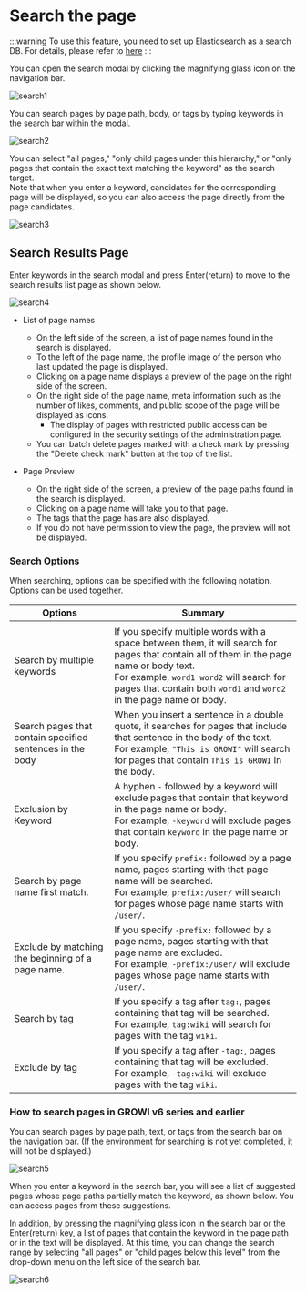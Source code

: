 # Search the page

<ContextualBlock context="docs-growi-org">

:::warning
To use this feature, you need to set up Elasticsearch as a search DB. For details, please refer to [here](/en/admin-guide/management-cookbook/setup-search-system.html)
:::

</ContextualBlock>

You can open the search modal by clicking the magnifying glass icon on the navigation bar.

<img :src="$withBase('/assets/images/en/search1.png')" alt="search1">

You can search pages by page path, body, or tags by typing keywords in the search bar within the modal.

<img :src="$withBase('/assets/images/en/search2.png')" alt="search2">

You can select "all pages," "only child pages under this hierarchy," or "only pages that contain the exact text matching the keyword" as the search target.  
Note that when you enter a keyword, candidates for the corresponding page will be displayed, so you can also access the page directly from the page candidates.

<img :src="$withBase('/assets/images/en/search3.png')" alt="search3">

## Search Results Page

Enter keywords in the search modal and press Enter(return) to move to the search results list page as shown below.

<img :src="$withBase('/assets/images/en/search4.png')" alt="search4">

- List of page names
  - On the left side of the screen, a list of page names found in the search is displayed.
  - To the left of the page name, the profile image of the person who last updated the page is displayed.
  - Clicking on a page name displays a preview of the page on the right side of the screen.
  - On the right side of the page name, meta information such as the number of likes, comments, and public scope of the page will be displayed as icons.
    - The display of pages with restricted public access can be configured in the security settings of the administration page.
  - You can batch delete pages marked with a check mark by pressing the "Delete check mark" button at the top of the list.

- Page Preview
  - On the right side of the screen, a preview of the page paths found in the search is displayed.
  - Clicking on a page name will take you to that page.
  - The tags that the page has are also displayed.
  - If you do not have permission to view the page, the preview will not be displayed.


### Search Options

When searching, options can be specified with the following notation. Options can be used together.

| Options                         | Summary                                                                                                                                                                                              |
| ---------------------------------- | -------------------------------------------------------------------------------------------------------------------------------------------------------------------------------------------------- |
|                                    |                                                                                                                                                                                                    |
| Search by multiple keywords         | If you specify multiple words with a space between them, it will search for pages that contain all of them in the page name or body text.<br />For example, `word1 word2` will search for pages that contain both `word1` and `word2` in the page name or body.   |
| Search pages that contain specified sentences in the body | When you insert a sentence in a double quote, it searches for pages that include that sentence in the body of the text.<br />For example, `"This is GROWI"` will search for pages that contain `This is GROWI` in the body.                               |
| Exclusion by Keyword               | A hyphen `-` followed by a keyword will exclude pages that contain that keyword in the page name or body.<br />For example, `-keyword` will exclude pages that contain `keyword` in the page name or body.  |
| Search by page name first match.       | If you specify `prefix:` followed by a page name, pages starting with that page name will be searched. <br />For example, `prefix:/user/` will search for pages whose page name starts with `/user/`.                       |
| Exclude by matching the beginning of a page name.       | If you specify `-prefix:` followed by a page name, pages starting with that page name are excluded. <br /> For example, `-prefix:/user/` will exclude pages whose page name starts with `/user/`.                        |
| Search by tag                     | If you specify a tag after `tag:`, pages containing that tag will be searched.  <br />For example, `tag:wiki` will search for pages with the tag `wiki`.                                                      |
| Exclude by tag                    | If you specify a tag after `-tag:`, pages containing that tag will be excluded.  <br />For example, `-tag:wiki` will exclude pages with the tag `wiki`.                                                       |
<!-- textlint-disable weseek/no-doubled-conjunction -->
<!-- textlint-disable weseek/ja-no-mixed-period -->

### How to search pages in GROWI v6 series and earlier

You can search pages by page path, text, or tags from the search bar on the navigation bar. (If the environment for searching is not yet completed, it will not be displayed.)

<img :src="$withBase('/assets/images/en/search5.png')" alt="search5">

When you enter a keyword in the search bar, you will see a list of suggested pages whose page paths partially match the keyword, as shown below. You can access pages from these suggestions.

In addition, by pressing the magnifying glass icon in the search bar or the Enter(return) key, a list of pages that contain the keyword in the page path or in the text will be displayed. At this time, you can change the search range by selecting "all pages" or "child pages below this level" from the drop-down menu on the left side of the search bar.

<img :src="$withBase('/assets/images/en/search6.png')" alt="search6">
